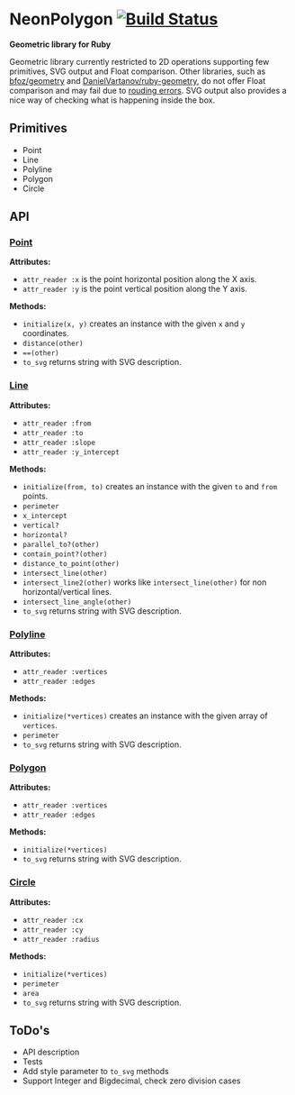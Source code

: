 # NeonPolygon [![Build Status](https://travis-ci.com/Maumagnaguagno/NeonPolygon.svg?token=a1y1UzqtYCxXazSreSDC)](https://travis-ci.com/Maumagnaguagno/NeonPolygon)
**Geometric library for Ruby**

Geometric library currently restricted to 2D operations supporting few primitives, SVG output and Float comparison.
Other libraries, such as [bfoz/geometry](https://github.com/bfoz/geometry) and [DanielVartanov/ruby-geometry](https://github.com/DanielVartanov/ruby-geometry), do not offer Float comparison and may fail due to [rouding errors](http://floating-point-gui.de/).
SVG output also provides a nice way of checking what is happening inside the box.

## Primitives
- Point
- Line
- Polyline
- Polygon
- Circle

## API

### [Point](src/Point.rb)
**Attributes:**
- ``attr_reader :x`` is the point horizontal position along the X axis.
- ``attr_reader :y`` is the point vertical position along the Y axis.

**Methods:**
- ``initialize(x, y)`` creates an instance with the given ``x`` and ``y`` coordinates.
- ``distance(other)``
- ``==(other)``
- ``to_svg`` returns string with SVG description.

### [Line](src/Line.rb)
**Attributes:**
- ``attr_reader :from``
- ``attr_reader :to``
- ``attr_reader :slope``
- ``attr_reader :y_intercept``

**Methods:**
- ``initialize(from, to)`` creates an instance with the given ``to`` and ``from`` points.
- ``perimeter``
- ``x_intercept``
- ``vertical?``
- ``horizontal?``
- ``parallel_to?(other)``
- ``contain_point?(other)``
- ``distance_to_point(other)``
- ``intersect_line(other)``
- ``intersect_line2(other)`` works like ``intersect_line(other)`` for non horizontal/vertical lines.
- ``intersect_line_angle(other)``
- ``to_svg`` returns string with SVG description.

### [Polyline](src/Polyline.rb)
**Attributes:**
- ``attr_reader :vertices``
- ``attr_reader :edges``

**Methods:**
- ``initialize(*vertices)`` creates an instance with the given array of ``vertices``.
- ``perimeter``
- ``to_svg`` returns string with SVG description.

### [Polygon](src/Polygon.rb)
**Attributes:**
- ``attr_reader :vertices``
- ``attr_reader :edges``

**Methods:**
- ``initialize(*vertices)``
- ``to_svg`` returns string with SVG description.

### [Circle](src/Circle.rb)
**Attributes:**
- ``attr_reader :cx``
- ``attr_reader :cy``
- ``attr_reader :radius``

**Methods:**
- ``initialize(*vertices)``
- ``perimeter``
- ``area``
- ``to_svg`` returns string with SVG description.

## ToDo's
- API description
- Tests
- Add style parameter to ``to_svg`` methods
- Support Integer and Bigdecimal, check zero division cases